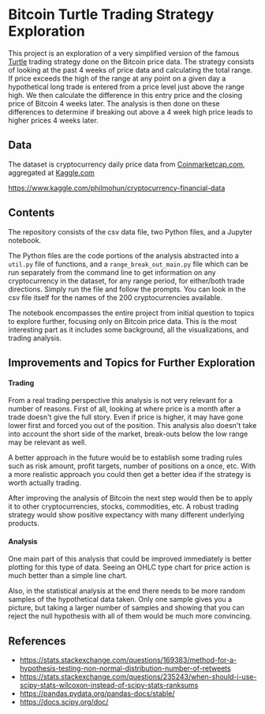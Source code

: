 # Bitcoin Turtle Trading Strategy Exploration

This project is an exploration of a very simplified version of the famous [Turtle](http://www.turtletrader.com/)
trading strategy done on the Bitcoin price data.  The strategy consists of looking
at the past 4 weeks of price data and calculating the total range.  If price exceeds
the high of the range at any point on a given day a hypothetical long trade is
entered from a price level just above the range high.  We then calculate the difference
in this entry price and the closing price of Bitcoin 4 weeks later.  The analysis
is then done on these differences to determine if breaking out above a 4 week high
price leads to higher prices 4 weeks later.

## Data

The dataset is cryptocurrency daily price data from [Coinmarketcap.com](https://coinmarketcap.com/), aggregated at [Kaggle.com](https://www.kaggle.com/)

https://www.kaggle.com/philmohun/cryptocurrency-financial-data

## Contents

The repository consists of the csv data file, two Python files, and a Jupyter notebook.  

The Python files are the code portions of the analysis abstracted into a `util.py` file of functions, and
a `range_break_out_main.py` file which can be run separately from the command line to get information on any 
cryptocurrency in the dataset, for any range period, for either/both trade directions. Simply run the
file and follow the prompts.  You can look in the csv file itself for the names of
the 200 cryptocurrencies available.

The notebook encompasses the entire project from initial question to topics to explore further,
focusing only on Bitcoin price data.  This is the most interesting part as it includes
some background, all the visualizations, and trading analysis.

##

## Improvements and Topics for Further Exploration

#### Trading

From a real trading perspective this analysis is not very relevant for a number of
reasons.  First of all, looking at where price is a month after a trade doesn't give
the full story.  Even if price is higher, it may have gone lower first and forced
you out of the position.  This analysis also doesn't take into account the short
side of the market, break-outs below the low range may be relevant as well.  

A better approach in the future would be to establish some trading rules such as risk
amount, profit targets, number of positions on a once, etc.  With a more realistic
approach you could then get a better idea if the strategy is worth actually trading.

After improving the analysis of Bitcoin the next step would then be to apply it to
other cryptocurrencies, stocks, commodities, etc.  A robust trading strategy would
show positive expectancy with many different underlying products.

#### Analysis

One main part of this analysis that could be improved immediately is better plotting
for this type of data.  Seeing an OHLC type chart for price action is much better
than a simple line chart.

Also, in the statistical analysis at the end there needs to be more random samples of
the hypothetical data taken.  Only one sample gives you a picture, but taking a
larger number of samples and showing that you can reject the null hypothesis with
all of them would be much more convincing.

## References

  * https://stats.stackexchange.com/questions/169383/method-for-a-hypothesis-testing-non-normal-distribution-number-of-retweets
  * https://stats.stackexchange.com/questions/235243/when-should-i-use-scipy-stats-wilcoxon-instead-of-scipy-stats-ranksums
  * https://pandas.pydata.org/pandas-docs/stable/
  * https://docs.scipy.org/doc/
